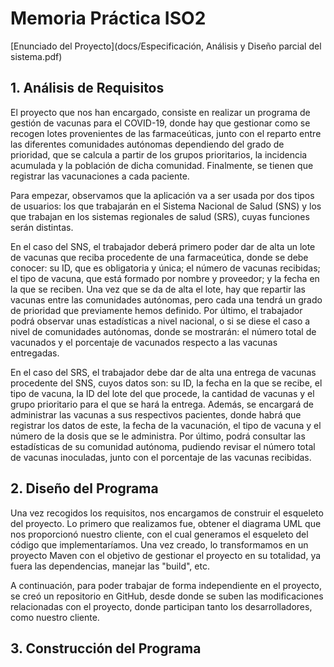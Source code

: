 # Memoria Práctica ISO2
[Enunciado del Proyecto](docs/Especificación, Análisis y Diseño parcial del sistema.pdf)
## 1. Análisis de Requisitos

El proyecto que nos han encargado, consiste en realizar un programa de gestión de vacunas para el COVID-19, donde hay que gestionar como se recogen lotes provenientes de las farmaceúticas, junto con el reparto entre las diferentes comunidades autónomas dependiendo del grado de prioridad, que se calcula a partir de los grupos prioritarios, la incidencia acumulada y la población de dicha comunidad. Finalmente, se tienen que registrar las vacunaciones a cada paciente.

Para empezar, observamos que la aplicación va a ser usada por dos tipos de usuarios: los que trabajarán en el Sistema Nacional de Salud  (SNS) y los que trabajan en los sistemas regionales de salud (SRS), cuyas funciones serán distintas.

En el caso del SNS, el trabajador deberá primero poder dar de alta un lote de vacunas que reciba procedente de una farmaceútica, donde se debe conocer: su ID, que es obligatoria y única; el número de vacunas recibidas; el tipo de vacuna, que está formado por nombre y proveedor; y la fecha en la que se reciben. Una vez que se da de alta el lote, hay que repartir las vacunas entre las comunidades autónomas, pero cada una tendrá un grado de prioridad que previamente hemos definido. Por último, el trabajador podrá observar unas estadísticas a nivel nacional, o si se diese el caso a nivel de comunidades autónomas, donde se mostrarán: el número total de vacunados y el porcentaje de vacunados respecto a las vacunas entregadas.

En el caso del SRS, el trabajador debe dar de alta una entrega de vacunas procedente del SNS, cuyos datos son: su ID, la fecha en la que se recibe, el tipo de vacuna, la ID del lote del que procede, la cantidad de vacunas y el grupo prioritario para el que se hará la entrega. Además, se encargará de administrar las vacunas a sus respectivos pacientes, donde habrá que registrar los datos de este, la fecha de la vacunación, el tipo de vacuna y el número de la dosis que se le administra. Por último, podrá consultar las estadísticas de su comunidad autónoma, pudiendo revisar el número total de vacunas inoculadas, junto con el porcentaje de las vacunas recibidas.

## 2. Diseño del Programa
Una vez recogidos los requisitos, nos encargamos de construir el esqueleto del proyecto. Lo primero que realizamos fue, obtener el diagrama UML que nos proporcionó nuestro cliente, con el cual generamos el esqueleto del código que implementaríamos. Una vez creado, lo transformamos en un proyecto Maven con el objetivo de gestionar el proyecto en su totalidad, ya fuera las dependencias, manejar las "build", etc.

A continuación, para poder trabajar de forma independiente en el proyecto, se creó un repositorio en GitHub, desde donde se suben las modificaciones relacionadas con el proyecto, donde participan tanto los desarrolladores, como nuestro cliente. 

## 3. Construcción del Programa 
